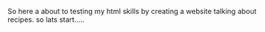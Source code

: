 So here a about to testing my html skills by creating a website talking about recipes.
so lats start.....
